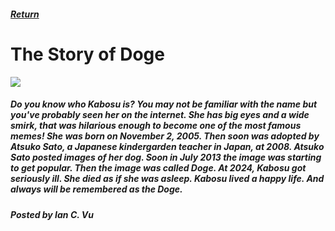 <html>
  <head>
    <title>Ian's Wiki - The Story of Doge</title>
  </head>
  <body>
    <h5>
      <a href="index.md">Return</a>
    </h5>
    <h1>The Story of Doge</h1>
    <img src="https://upload.wikimedia.org/wikipedia/en/5/5f/Original_Doge_meme.jpg"></a>
    <h5>
      <p>
        Do you know who Kabosu is? You may not be familiar with the name but you've probably seen her on the internet. She has big eyes and a wide smirk, that was hilarious enough to become one of the most famous memes! She was born on November 2, 2005. Then soon was adopted by Atsuko Sato, a Japanese kindergarden teacher in Japan, at 2008. Atsuko Sato posted images of her dog. Soon in July 2013 the image was starting to get popular. Then the image was called Doge. At 2024, Kabosu got seriously ill. She died as if she was asleep. Kabosu lived a happy life. And always will be remembered as the Doge.
      </p>
    </h5>
    <h5>Posted by Ian C. Vu</h5>
  </body>
</html>

